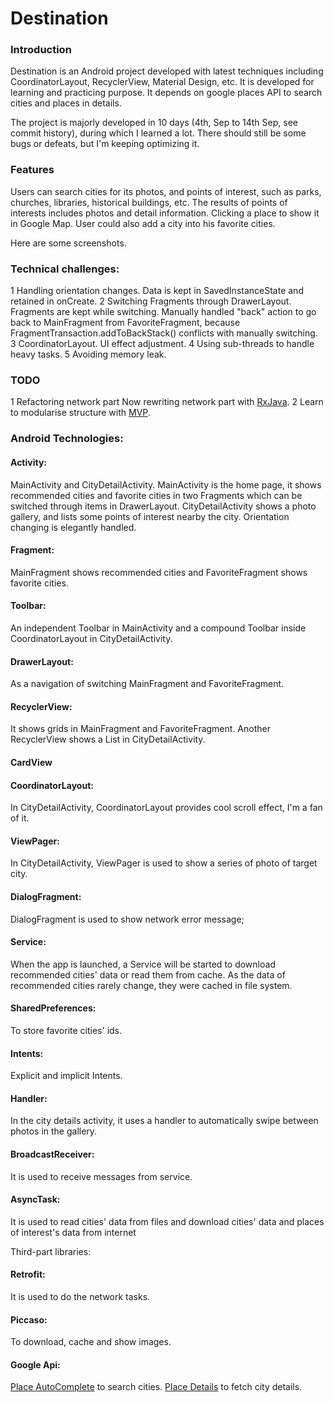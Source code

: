 # Destination
### Introduction

Destination is an Android project developed with latest techniques including CoordinatorLayout, RecyclerView, Material Design, etc. It is developed for learning and practicing purpose. 
It depends on google places API to search cities and places in details.

The project is majorly developed in 10 days (4th, Sep to 14th Sep, see commit history), during which I learned a lot. There should still be some bugs or defeats, but I'm keeping optimizing it. 


### Features

Users can search cities for its photos, and points of interest, such as parks, churches, libraries, historical buildings, etc. The results of points of interests includes
photos and detail information. Clicking a place to show it in Google Map. User could also add a city into his favorite cities.

Here are some screenshots.



### Technical challenges:

1 Handling orientation changes. Data is kept in SavedInstanceState and retained in onCreate.
2 Switching Fragments through DrawerLayout. Fragments are kept while switching. Manually handled "back" action to go back to MainFragment from FavoriteFragment, because FragmentTransaction.addToBackStack() conflicts with manually switching. 
3 CoordinatorLayout. UI effect adjustment.
4 Using sub-threads to handle heavy tasks.
5 Avoiding memory leak.

### TODO

1 Refactoring network part
Now rewriting network part with [RxJava](https://github.com/ReactiveX/RxJava).
2 Learn to modularise structure with [MVP](http://code.tutsplus.com/tutorials/an-introduction-to-model-view-presenter-on-android--cms-26162).

### Android Technologies:

#### Activity: 
MainActivity and CityDetailActivity. MainActivity is the home page, it shows recommended cities and favorite cities in two Fragments which can be switched through items in DrawerLayout. CityDetailActivity shows a photo gallery, and lists some points of interest nearby the city.
Orientation changing is elegantly handled.  
#### Fragment:
MainFragment shows recommended cities and FavoriteFragment shows favorite cities. 
#### Toolbar: 
An independent Toolbar in MainActivity and a compound Toolbar inside CoordinatorLayout in CityDetailActivity.
#### DrawerLayout: 
As a navigation of switching MainFragment and FavoriteFragment.
#### RecyclerView: 
It shows grids in MainFragment and FavoriteFragment. Another RecyclerView shows a List in CityDetailActivity.
#### CardView
#### CoordinatorLayout: 
In CityDetailActivity, CoordinatorLayout provides cool scroll effect, I'm a fan of it.
#### ViewPager: 
In CityDetailActivity, ViewPager is used to show a series of photo of target city.
#### DialogFragment: 
DialogFragment is used to show network error message;
#### Service: 
When the app is launched, a Service will be started to download recommended cities' data or read them from cache. As the data of recommended cities rarely change, they were cached in file system.
#### SharedPreferences: 
To store favorite cities' ids.
#### Intents: 
Explicit and implicit Intents.
#### Handler: 
In the city details activity, it uses a handler to automatically swipe between photos in the gallery.
#### BroadcastReceiver: 
It is used to receive messages from service.
#### AsyncTask: 
It is used to read cities' data from files and download cities' data and places of interest's data from internet

Third-part libraries:
#### Retrofit: 
It is used to do the network tasks.
#### Piccaso: 
To download, cache and show images.
#### Google Api: 
[Place AutoComplete](https://developers.google.com/places/web-service/autocomplete) to search cities. [Place Details](https://developers.google.com/places/web-service/details) to fetch city details.








